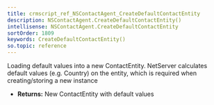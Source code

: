 ```yaml
---
title: crmscript_ref_NSContactAgent_CreateDefaultContactEntity
description: NSContactAgent.CreateDefaultContactEntity()
intellisense: NSContactAgent.CreateDefaultContactEntity
sortOrder: 1809
keywords: CreateDefaultContactEntity()
so.topic: reference
---
```



Loading default values into a new ContactEntity.
		  NetServer calculates default values (e.g. Country) on the entity, which is required when creating/storing a new instance



* **Returns:** New ContactEntity with default values


